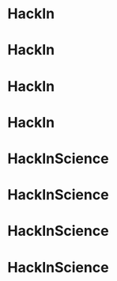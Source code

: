 # HackIn
# HackIn
# HackIn
# HackIn
# HackInScience
# HackInScience
# HackInScience
# HackInScience
